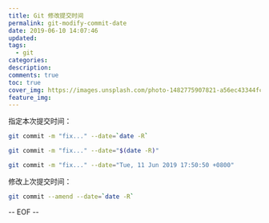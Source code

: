 ```yaml
---
title: Git 修改提交时间
permalink: git-modify-commit-date
date: 2019-06-10 14:07:46
updated:
tags:
  - git
categories:
description:
comments: true
toc: true
cover_img: https://images.unsplash.com/photo-1482775907821-a56ec43344fc?ixlib=rb-1.2.1&ixid=eyJhcHBfaWQiOjEyMDd9&auto=format&fit=crop&w=640&q=80
feature_img:
---
```


指定本次提交时间：

```bash
git commit -m "fix..." --date=`date -R`

git commit -m "fix..." --date="$(date -R)"

git commit -m "fix..." --date="Tue, 11 Jun 2019 17:50:50 +0800"
```

<!-- more -->

修改上次提交时间：

```bash
git commit --amend --date=`date -R`
```

-- EOF --

